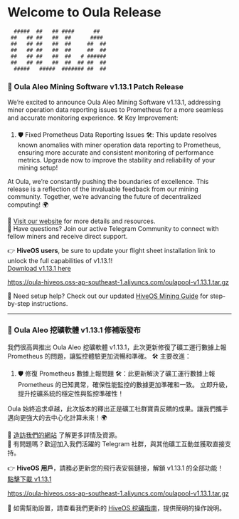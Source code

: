 # Welcome to Oula Release

```
  #####  ##   ## ####      ##    
 ##   ## ##   ##  ##      ####   
 ##   ## ##   ##  ##     ##  ##  
 ##   ## ##   ##  ##     ##  ##  
 ##   ## ##   ##  ##   # ######  
 ##   ## ##   ##  ##  ## ##  ##  
  #####   #####  ####### ##  ##
```

### 🚀 Oula Aleo Mining Software v1.13.1 Patch Release

We’re excited to announce Oula Aleo Mining Software v1.13.1, addressing miner operation data reporting issues to Prometheus for a more seamless and accurate monitoring experience.
🛠️ Key Improvement:
1. 🛡️ Fixed Prometheus Data Reporting Issues 🛠️: This update resolves known anomalies with miner operation data reporting to Prometheus, ensuring more accurate and consistent monitoring of performance metrics.
Upgrade now to improve the stability and reliability of your mining setup!

At Oula, we’re constantly pushing the boundaries of excellence. This release is a reflection of the invaluable feedback from our mining community. Together, we’re advancing the future of decentralized computing! 🌍

🔗 [Visit our website](https://oula.network) for more details and resources.  
💬 Have questions? Join our active Telegram Community to connect with fellow miners and receive direct support.

👉 **HiveOS users**, be sure to update your flight sheet installation link to unlock the full capabilities of v1.13.1!  
[Download v1.13.1 here](https://oula-hiveos.oss-ap-southeast-1.aliyuncs.com/oulapool-v1.13.1.tar.gz)

https://oula-hiveos.oss-ap-southeast-1.aliyuncs.com/oulapool-v1.13.1.tar.gz


📖 Need setup help? Check out our updated [HiveOS Mining Guide](https://oula-faq.gitbook.io/zh/v/en/start-mining/publish-your-docs-1) for step-by-step instructions.

---

### 🚀 Oula Aleo 挖礦軟體 v1.13.1 修補版發布

我們很高興推出 Oula Aleo 挖礦軟體 v1.13.1，此次更新修復了礦工運行數據上報 Prometheus 的問題，讓監控體驗更加流暢和準確。
🛠️ 主要改進：
1. 🛡️ 修復 Prometheus 數據上報問題 🛠️：此更新解決了礦工運行數據上報 Prometheus 的已知異常，確保性能監控的數據更加準確和一致。
立即升級，提升挖礦系統的穩定性與監控準確性！

Oula 始終追求卓越，此次版本的釋出正是礦工社群寶貴反饋的成果。讓我們攜手邁向更強大的去中心化計算未來！🌍

🔗 [造訪我們的網站](https://oula.network) 了解更多詳情及資源。  
💬 有問題嗎？歡迎加入我們活躍的 Telegram 社群，與其他礦工互動並獲取直接支持。

👉 **HiveOS 用戶**，請務必更新您的飛行表安裝鏈接，解鎖 v1.13.1 的全部功能！  
[點擊下載 v1.13.1](https://oula-hiveos.oss-ap-southeast-1.aliyuncs.com/oulapool-v1.13.1.tar.gz)

https://oula-hiveos.oss-ap-southeast-1.aliyuncs.com/oulapool-v1.13.1.tar.gz

📖 如需幫助設置，請查看我們更新的 [HiveOS 挖礦指南](https://oula-faq.gitbook.io/zh/v/en/start-mining/publish-your-docs-1)，提供簡明的操作說明。
